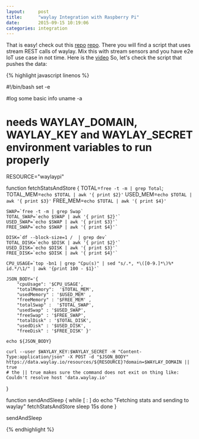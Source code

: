 ```yaml
---
layout:     post
title:      "waylay Integration with Raspberry Pi"
date:       2015-09-15 10:19:06
categories: integration
---
```


That is easy! check out this [repo] [repo]. There you will find a script that uses stream REST calls of waylay. Mix this with stream sensors and you have e2e IoT use case in not time. Here is the [video][video]
So, let's check the script that pushes the data:

{% highlight javascript linenos %}

#!/bin/bash
set -e

#log some basic info
uname -a

# needs WAYLAY_DOMAIN, WAYLAY_KEY and WAYLAY_SECRET environment variables to run properly

RESOURCE="waylaypi"

function fetchStatsAndStore {
    TOTAL=`free -t -m | grep Total`;
    TOTAL_MEM=`echo $TOTAL | awk '{ print $2}'`
    USED_MEM=`echo $TOTAL | awk '{ print $3}'`
    FREE_MEM=`echo $TOTAL | awk '{ print $4}'`

    SWAP=`free -t -m | grep Swap`
    TOTAL_SWAP=`echo $SWAP | awk '{ print $2}'`
    USED_SWAP=`echo $SWAP | awk '{ print $3}'`
    FREE_SWAP=`echo $SWAP | awk '{ print $4}'`

    DISK=`df --block-size=1 /  | grep dev`
    TOTAL_DISK=`echo $DISK | awk '{ print $2}'`
    USED_DISK=`echo $DISK | awk '{ print $3}'`
    FREE_DISK=`echo $DISK | awk '{ print $4}'`

    CPU_USAGE=`top -bn1 | grep "Cpu(s)" | sed "s/.*, *\([0-9.]*\)%* id.*/\1/" | awk '{print 100 - $1}'`

    JSON_BODY='{
        "cpuUsage": '$CPU_USAGE',
        "totalMemory":  '$TOTAL_MEM',
        "usedMemory" : '$USED_MEM' ,
        "freeMemory" : '$FREE_MEM' ,
        "totalSwap" :  '$TOTAL_SWAP',
        "usedSwap" : '$USED_SWAP',
        "freeSwap" : '$FREE_SWAP',
        "totalDisk" : '$TOTAL_DISK',
        "usedDisk" : '$USED_DISK',
        "freeDisk" : '$FREE_DISK' }'

    echo ${JSON_BODY}

    curl --user $WAYLAY_KEY:$WAYLAY_SECRET -H "Content-Type:application/json" -X POST -d "$JSON_BODY" https://data.waylay.io/resources/${RESOURCE}?domain=$WAYLAY_DOMAIN || true
    # the || true makes sure the command does not exit on thing like: Couldn't resolve host 'data.waylay.io'
}

function sendAndSleep {
    while [ : ]
    do
        echo "Fetching stats and sending to waylay"
        fetchStatsAndStore
        sleep 15s
    done
}

sendAndSleep

{% endhighlight %}


[repo]:     https://github.com/waylayio/WaylayPi
[video]: https://www.youtube.com/watch?v=12qxB8nOIfw&list=PLy54mo7VaB1hMsaTA6gVYn2XJSov3dnSK&index=9

